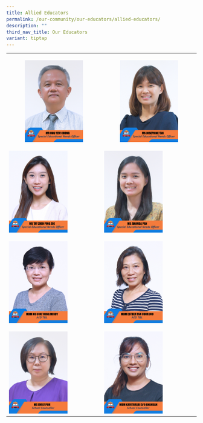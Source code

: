 ```yaml
---
title: Allied Educators
permalink: /our-community/our-educators/allied-educators/
description: ""
third_nav_title: Our Educators
variant: tiptap
---
```

<table><tbody><tr><th rowspan="1" colspan="1"><p></p><a class="isomer-image-wrapper" href="mailto: ong_yew_chong@moe.edu.sg"><img style="width: 65%;" height="auto" width="100%" alt="" src="/images/AED Staff/2023_mr ong yew chong-final.jpg"></a></th><th rowspan="1" colspan="1"><p></p><a class="isomer-image-wrapper" href="mailto: Tan_Yan_Siew_Josephine@moe.edu.sg"><img style="width: 65%;" height="auto" width="100%" alt="" src="/images/AED Staff/2023_ms josephine tan-final.jpg"></a></th></tr><tr><td rowspan="1" colspan="1"><p></p><a class="isomer-image-wrapper" href="mailto: tay_zhen_ping@moe.edu.sg"><img style="width: 65%;" height="auto" width="100%" alt="" src="/images/AED Staff/2023_ms tay zhen ping zoe-final.jpg"></a></td><td rowspan="1" colspan="1"><p></p><a class="isomer-image-wrapper" href="mailto: amanda_pan_jiayi@moe.edu.sg"><img style="width: 65%;" height="auto" width="100%" alt="" src="/images/AED Staff/2023_ms amanda pan-final.jpg"></a></td></tr><tr><td rowspan="1" colspan="1"><p></p><a class="isomer-image-wrapper" href="mailto: ng_guat_ming@moe.edu.sg"><img style="width: 65%;" height="auto" width="100%" alt="" src="/images/AED Staff/2023_mdm ng guat ming mindy.jpg"></a></td><td rowspan="1" colspan="1"><p></p><a class="isomer-image-wrapper" href="mailto: tan_chor_joo@moe.edu.sg"><img style="width: 65%;" height="auto" width="100%" alt="" src="/images/AED Staff/2023_mdm esther tan chor joo.jpg"></a></td></tr><tr><td rowspan="1" colspan="1"><p></p><a class="isomer-image-wrapper" href="mailto: Poh_Chye_Poh@moe.edu.sg"><img style="width: 65%;" height="auto" width="100%" alt="" src="/images/AED Staff/2023_ms emily poh-final.jpg"></a></td><td rowspan="1" colspan="1"><p></p><a class="isomer-image-wrapper" href="mailto: kavithasri_anandan@moe.edu.sg"><img style="width: 65%;" height="auto" width="100%" alt="" src="/images/AED Staff/2023_mdm kavithasri d_o anandan-final.jpg"></a></td></tr></tbody></table><p></p>